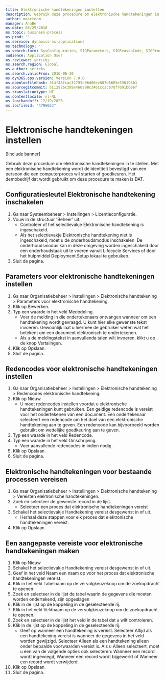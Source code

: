 ```yaml
---
title: Elektronische handtekeningen instellen
description: Gebruik deze procedure om elektronische handtekeningen in te stellen.
author: maertenm
manager: AnnBe
ms.date: 08/29/2018
ms.topic: business-process
ms.prod: ''
ms.service: dynamics-ax-applications
ms.technology: ''
ms.search.form: SysConfiguration, SIGParameters, SIGReasonCode, SIGProcSetup
audience: Application User
ms.reviewer: sericks
ms.search.region: Global
ms.author: sericks
ms.search.validFrom: 2016-06-30
ms.dyn365.ops.version: Version 7.0.0
ms.openlocfilehash: 314f48fcac32793c96466ee807d5685e596193b1
ms.sourcegitcommit: b112925c389a460a98c3401cc2c67df7091b066f
ms.translationtype: HT
ms.contentlocale: nl-NL
ms.lasthandoff: 12/19/2020
ms.locfileid: "4796653"
---
```

# <a name="set-up-electronic-signatures"></a>Elektronische handtekeningen instellen

[!include [banner](../../includes/banner.md)]

Gebruik deze procedure om elektronische handtekeningen in te stellen. Met een elektronische handtekening wordt de identiteit bevestigd van een persoon die een computerproces wil starten of goedkeuren. Het demobedrijf dat wordt gebruikt om deze procedure te maken is DAT.


## <a name="enable-the-electronic-signature-configuration-key"></a>Configuratiesleutel Elektronische handtekening inschakelen
1. Ga naar Systeembeheer > Instellingen > Licentieconfiguratie.
2. Vouw in de structuur 'Beheer' uit.
    * Controleer of het selectievakje Elektronische handtekening is ingeschakeld.  
    * Als het selectievakje Elektronische handtekening niet is ingeschakeld, moet u de onderhoudsmodus inschakelen. De onderhoudsmodus kan in deze omgeving worden ingeschakeld door een onderhoudstaak uit te voeren vanuit Lifecycle Services of door het hulpmiddel Deployment.Setup lokaal te gebruiken.  
3. Sluit de pagina.

## <a name="set-up-electronic-signature-parameters"></a>Parameters voor elektronische handtekeningen instellen
1. Ga naar Organisatiebeheer > Instellingen > Elektronische handtekening > Parameters voor elektronische handtekening.
2. Klik op Bewerken.
3. Typ een waarde in het veld Mededeling.
    * Voer de melding in die ondertekenaars ontvangen wanneer om een handtekening wordt gevraagd. U kunt hier elke gewenste tekst invoeren. Gewoonlijk laat u hiermee de gebruiker weten wat het betekent om een document elektronisch te ondertekenen.  
    * Als u de meldingstekst in aanvullende talen wilt invoeren, klikt u op de knop Vertalingen.  
4. Klik op Opslaan.
5. Sluit de pagina.

## <a name="set-up-reason-codes-for-electronic-signatures"></a>Redencodes voor elektronische handtekeningen instellen
1. Ga naar Organisatiebeheer > Instellingen > Elektronische handtekening > Redencodes elektronische handtekening.
2. Klik op Nieuw.
    * U moet redencodes instellen voordat u elektronische handtekeningen kunt gebruiken. Een geldige redencode is vereist voor het ondertekenen van een document.     Een ondertekenaar selecteert een redencode om het doel van een elektronische handtekening aan te geven. Een redencode kan bijvoorbeeld worden gebruikt om wettelijke goedkeuring aan te geven.  
3. Typ een waarde in het veld Redencode.
4. Typ een waarde in het veld Omschrijving.
    * Voer aanvullende redencodes in indien nodig.  
5. Klik op Opslaan.
6. Sluit de pagina.

## <a name="require-electronic-signatures-for-existing-processes"></a>Elektronische handtekeningen voor bestaande processen vereisen
1. Ga naar Organisatiebeheer > Instellingen > Elektronische handtekening > Vereisten elektronische handtekeningen.
2. Zoek en selecteer de gewenste record in de lijst.
    * Selecteer een proces dat elektronische handtekeningen vereist  
3. Schakel het selectievakje Handtekening vereist desgewenst in of uit.
    * Herhaal deze stappen voor elk proces dat elektronische handtekeningen vereist.  
4. Klik op Opslaan.

## <a name="create-a-custom-requirement-for-electronic-signatures"></a>Een aangepaste vereiste voor elektronische handtekeningen maken
1. Klik op Nieuw.
2. Schakel het selectievakje Handtekening vereist desgewenst in of uit.
3. Geef in het veld Naam een naam op voor het proces dat elektronische handtekeningen vereist.
4. Klik in het veld Tabelnaam op de vervolgkeuzeknop om de zoekopdracht te openen.
5. Zoek en selecteer in de lijst de tabel waarin de gegevens die moeten worden ondertekend, zijn opgeslagen.
6. Klik in de lijst op de koppeling in de geselecteerde rij.
7. Klik in het veld Veldnaam op de vervolgkeuzeknop om de zoekopdracht te openen.
8. Zoek en selecteer in de lijst het veld in de tabel dat u wilt controleren.
9. Klik in de lijst op de koppeling in de geselecteerde rij.
    * Geef op wanneer een handtekening is vereist.     Selecteer Altijd als een handtekening vereist is wanneer de gegevens in het veld worden gewijzigd.     Selecteer Alleen als een handtekening alleen onder bepaalde voorwaarden vereist is. Als u Alleen selecteert, moet u een van de volgende opties ook selecteren: Wanneer een record wordt ingevoegd, Wanneer een record wordt bijgewerkt of Wanneer een record wordt verwijderd.  
10. Klik op Opslaan.
11. Sluit de pagina.

